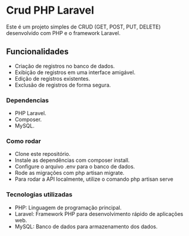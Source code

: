 # Crud PHP Laravel
Este é um projeto simples de CRUD (GET, POST, PUT, DELETE) desenvolvido com PHP e o framework Laravel. 

## Funcionalidades
* Criação de registros no banco de dados.
* Exibição de registros em uma interface amigável.
* Edição de registros existentes.
* Exclusão de registros de forma segura.

### Dependencias

* PHP Laravel.
* Composer.
* MySQL.

### Como rodar

* Clone este repositório.
* Instale as dependências com composer install.
* Configure o arquivo .env para o banco de dados.
* Rode as migrações com php artisan migrate.
* Para rodar a API localmente, utilize o comando php artisan serve


### Tecnologias utilizadas
* PHP: Linguagem de programação principal.
* Laravel: Framework PHP para desenvolvimento rápido de aplicações web.
* MySQL: Banco de dados para armazenamento dos dados.

